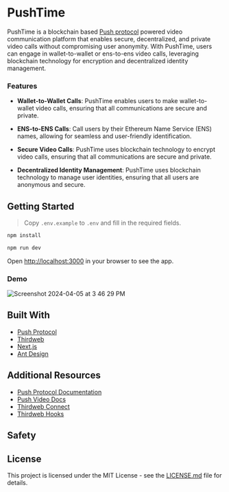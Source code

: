 # PushTime

PushTime is a blockchain based [Push protocol](https://push.org) powered video communication platform that enables secure, decentralized, and private video calls without compromising user anonymity. With PushTime, users can engage in wallet-to-wallet or ens-to-ens video calls, leveraging blockchain technology for encryption and decentralized identity management.

### Features

- **Wallet-to-Wallet Calls**: PushTime enables users to make wallet-to-wallet video calls, ensuring that all communications are secure and private.

- **ENS-to-ENS Calls**: Call users by their Ethereum Name Service (ENS) names, allowing for seamless and user-friendly identification.

- **Secure Video Calls**: PushTime uses blockchain technology to encrypt video calls, ensuring that all communications are secure and private.

- **Decentralized Identity Management**: PushTime uses blockchain technology to manage user identities, ensuring that all users are anonymous and secure.

## Getting Started

> Copy `.env.example` to `.env` and fill in the required fields.

```bash
npm install

npm run dev
```

Open [http://localhost:3000](http://localhost:3000) in your browser to see the app.

### Demo

![Screenshot 2024-04-05 at 3 46 29 PM](https://github.com/Salmandabbakuti/push-time/assets/29351207/992e6792-8087-4a1c-a609-cd9276c4b100)

## Built With

- [Push Protocol](https://push.org)
- [Thirdweb](https://thirdweb.com/)
- [Next.js](https://nextjs.org/)
- [Ant Design](https://ant.design/)

## Additional Resources

- [Push Protocol Documentation](https://push.org/docs)
- [Push Video Docs](https://push.org/docs/video/)
- [Thirdweb Connect](https://portal.thirdweb.com/react/v4)
- [Thirdweb Hooks](https://portal.thirdweb.com/references/react/v4/hooks)

## Safety

## License

This project is licensed under the MIT License - see the [LICENSE.md](LICENSE.md) file for details.

```

```
